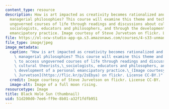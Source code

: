 ```yaml
---
content_type: resource
description: How is art impacted as creativity becomes rationalized and absorbed by
  managerial philosophies? This course will examine this theme and techniques to access
  ungoverned courses of life through readings and discussions about cultural theorists,
  sociologists, educators and philosophers, and through the development of a personal
  emancipatory practice. Image courtesy of Steve Jurvetson on flickr. License CC-BY.
file: https://ol-ocw-studio-app-qa.s3.amazonaws.com/courses/4-s33-unmanageability-pathless-realities-and-approaches-spring-2015/51d200d07ee6ff9e8b01a32f1fdfb951_4-s33s15-th.jpg
file_type: image/jpeg
image_metadata:
  caption: "How is art impacted as creativity becomes rationalized and absorbed by\
    \ managerial philosophies? This course will examine this theme and techniques\
    \ to access ungoverned courses of life through readings and discussions about\
    \ cultural theorists,\_sociologists, educators and philosophers, and through the\
    \ development of a personal emancipatory practice.\_(Image courtesy of [Steve\
    \ Jurvetson](https://flic.kr/p/2sEbya) on flickr. License CC-BY.)"
  credit: Image courtesy of Steve Jurvetson on flickr. License CC-BY.
  image-alt: Image of a full moon rising.
resourcetype: Image
title: Black Hole Sun (thumbnail)
uid: 51d200d0-7ee6-ff9e-8b01-a32f1fdfb951
---
```

